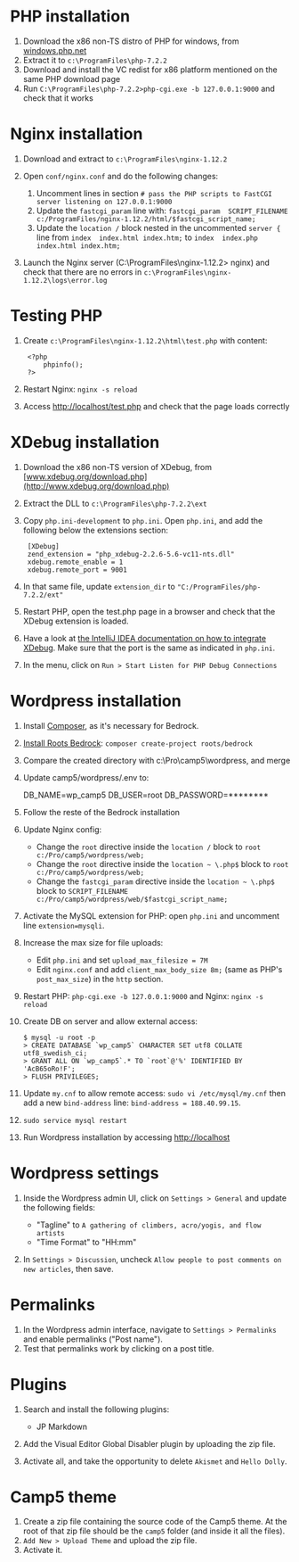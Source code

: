 # PHP installation

1. Download the x86 non-TS distro of PHP for windows, from [windows.php.net](http://windows.php.net/download/)
2. Extract it to `c:\ProgramFiles\php-7.2.2`
3. Download and install the VC redist for x86 platform mentioned on the same PHP download page
4. Run `C:\ProgramFiles\php-7.2.2>php-cgi.exe -b 127.0.0.1:9000` and check that it works


# Nginx installation

1. Download and extract to `c:\ProgramFiles\nginx-1.12.2`

2. Open `conf/nginx.conf` and do the following changes:
    1. Uncomment lines in section `# pass the PHP scripts to FastCGI server listening on 127.0.0.1:9000`
    2. Update the `fastcgi_param` line with: `fastcgi_param  SCRIPT_FILENAME  c:/ProgramFiles/nginx-1.12.2/html/$fastcgi_script_name;`
    3. Update the `location /` block nested in the uncommented `server {` line from `index  index.html index.htm;` to `index  index.php index.html index.htm;`

3. Launch the Nginx server (C:\ProgramFiles\nginx-1.12.2> nginx) and check that there are no errors in `c:\ProgramFiles\nginx-1.12.2\logs\error.log`
        
        
# Testing PHP

1. Create `c:\ProgramFiles\nginx-1.12.2\html\test.php` with content:

        <?php
            phpinfo();
        ?>

3. Restart Nginx: `nginx -s reload`
4. Access [http://localhost/test.php](http://localhost/test.php) and check that the page loads correctly


# XDebug installation

1. Download the x86 non-TS version of XDebug, from [www.xdebug.org/download.php](http://www.xdebug.org/download.php)
2. Extract the DLL to `c:\ProgramFiles\php-7.2.2\ext`

3. Copy `php.ini-development` to `php.ini`. Open `php.ini`, and add the following below the extensions section:

        [XDebug]
        zend_extension = "php_xdebug-2.2.6-5.6-vc11-nts.dll"
        xdebug.remote_enable = 1
        xdebug.remote_port = 9001

4. In that same file, update `extension_dir` to `"C:/ProgramFiles/php-7.2.2/ext"`

5. Restart PHP, open the test.php page in a browser and check that the XDebug extension is loaded.

6. Have a look at [the IntelliJ IDEA documentation on how to integrate XDebug](https://www.jetbrains.com/idea/help/configuring-xdebug.html).
   Make sure that the port is the same as indicated in `php.ini`.

7. In the menu, click on `Run > Start Listen for PHP Debug Connections`


# Wordpress installation

1. Install [Composer](https://getcomposer.org/doc/00-intro.md#installation-windows), as it's necessary for Bedrock.

2. [Install Roots Bedrock](https://roots.io/bedrock/docs/installing-bedrock/): `composer create-project roots/bedrock`

3. Compare the created directory with c:\Pro\camp5\wordpress, and merge

4. Update camp5/wordpress/.env to:

    DB_NAME=wp_camp5
    DB_USER=root
    DB_PASSWORD=********
    
5. Follow the reste of the Bedrock installation

6. Update Nginx config:
    * Change the `root` directive inside the `location /` block to `root   c:/Pro/camp5/wordpress/web;`
    * Change the `root` directive inside the `location ~ \.php$` block to `root           c:/Pro/camp5/wordpress/web;`
    * Change the `fastcgi_param` directive inside the `location ~ \.php$` block to `SCRIPT_FILENAME  c:/Pro/camp5/wordpress/web/$fastcgi_script_name;`
    
7. Activate the MySQL extension for PHP: open `php.ini` and uncomment line `extension=mysqli`.

8. Increase the max size for file uploads:
    * Edit `php.ini` and set `upload_max_filesize = 7M`
    * Edit `nginx.conf` and add `client_max_body_size 8m;` (same as PHP's `post_max_size`) in the `http` section.
        
9. Restart PHP: `php-cgi.exe -b 127.0.0.1:9000` and Nginx: `nginx -s reload`

10. Create DB on server and allow external access:

        $ mysql -u root -p
        > CREATE DATABASE `wp_camp5` CHARACTER SET utf8 COLLATE utf8_swedish_ci;
        > GRANT ALL ON `wp_camp5`.* TO `root`@'%' IDENTIFIED BY 'AcB65oRo!F';
        > FLUSH PRIVILEGES;

11. Update `my.cnf` to allow remote access: `sudo vi /etc/mysql/my.cnf` then add a new `bind-address` line: `bind-address = 188.40.99.15`.
12. `sudo service mysql restart`
13. Run Wordpress installation by accessing [http://localhost](http://localhost)


# Wordpress settings

1. Inside the Wordpress admin UI, click on `Settings > General` and update the following fields:
    * "Tagline" to `A gathering of climbers, acro/yogis, and flow artists`
    * "Time Format" to "HH:mm"

2. In `Settings > Discussion`, uncheck `Allow people to post comments on new articles`, then save.


# Permalinks

1. In the Wordpress admin interface, navigate to `Settings > Permalinks` and enable permalinks ("Post name").
2. Test that permalinks work by clicking on a post title.


# Plugins

1. Search and install the following plugins:
    * JP Markdown
    
2. Add the Visual Editor Global Disabler plugin by uploading the zip file.

3. Activate all, and take the opportunity to delete `Akismet` and `Hello Dolly`.


# Camp5 theme

1. Create a zip file containing the source code of the Camp5 theme. At the root of that zip file should be the `camp5` folder (and inside it all the files).
2. `Add New > Upload Theme` and upload the zip file.
3. Activate it.
